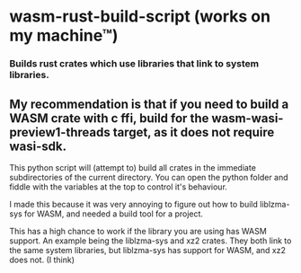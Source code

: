 # wasm-rust-build-script (works on my machine™)
### Builds rust crates which use libraries that link to system libraries.

## My recommendation is that if you need to build a WASM crate with c ffi, build for the wasm-wasi-preview1-threads target, as it does not require wasi-sdk.

This python script will (attempt to) build all crates in the immediate subdirectories of the current directory. You can open the python folder and fiddle with the variables at the top to control it's behaviour.

I made this because it was very annoying to figure out how to build liblzma-sys for WASM, and needed a build tool for a project.

This has a high chance to work if the library you are using has WASM support.
An example being the liblzma-sys and xz2 crates. They both link to the same system libraries, but liblzma-sys has support for WASM, and xz2 does not. (I think)
